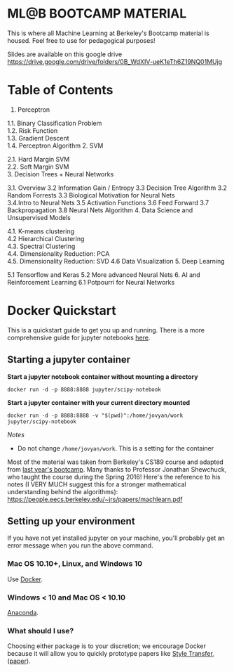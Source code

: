 # ML@B BOOTCAMP MATERIAL 

This is where all Machine Learning at Berkeley's Bootcamp material is housed. Feel free to use for pedagogical purposes!

Slides are available on this google drive https://drive.google.com/drive/folders/0B_WdXIV-ueK1eTh6Z19NQ01MUjg

Table of Contents 
====
1. Perceptron  
  
  1.1. Binary Classification Problem  
  1.2. Risk Function  
  1.3. Gradient Descent  
  1.4. Perceptron Algorithm
2. SVM  
  
  2.1. Hard Margin SVM  
  2.2. Soft Margin SVM  
3. Decision Trees + Neural Networks  
  
  3.1. Overview
  3.2  Information Gain / Entropy
  3.3 Decision Tree Algorithm
  3.2 Random Forrests
  3.3 Biological Motivation for Neural Nets  
  3.4.Intro to Neural Nets
  3.5 Activation Functions
  3.6 Feed Forward
  3.7 Backpropagation
  3.8 Neural Nets Algorithm
4. Data Science and Unsupervised Models 

  4.1. K-means clustering  
  4.2 Hierarchical Clustering  
  4.3. Spectral Clustering  
  4.4. Dimensionality Reduction: PCA  
  4.5. Dimensionality Reduction: SVD
  4.6 Data Visualization
5. Deep Learning
   
   5.1 Tensorflow and Keras
   5.2 More advanced Neural Nets
6. AI and Reinforcement Learning 
  6.1 Potpourri for Neural Networks

# Docker Quickstart

This is a quickstart guide to get you up and running. There is a more comprehensive guide for
jupyter notebooks [here](https://github.com/kaggledecal/sp17/blob/master/DockerCheatsheet.md).

## Starting a jupyter container
**Start a jupyter notebook container without mounting a directory**

`docker run -d -p 8888:8888 jupyter/scipy-notebook`

**Start a jupyter container with your current directory mounted**

`docker run -d -p 8888:8888 -v "$(pwd)":/home/jovyan/work jupyter/scipy-notebook`

*Notes*
* Do not change `/home/jovyan/work`. This is a setting for the container


Most of the material was taken from Berkeley's CS189 course and adapted from [last year's bootcamp](https://github.com/jpark96/ml-b-bootcamp-public). Many thanks to Professor Jonathan Shewchuck, who taught the course during the Spring 2016! Here's the reference to his notes (I VERY MUCH suggest this for a stronger mathematical understanding behind the algorithms): https://people.eecs.berkeley.edu/~jrs/papers/machlearn.pdf

## Setting up your environment
If you have not yet installed jupyter on your machine, you'll probably get an error message when you run the above command. 
### Mac OS 10.10+, Linux, and Windows 10
Use [Docker](https://docs.docker.com/engine/installation/).
### Windows < 10 and Mac OS < 10.10
[Anaconda](https://www.continuum.io/downloads).
### What should I use?
Choosing either package is to your discretion; we encourage Docker because it will allow you to quickly prototype papers like [Style Transfer](https://hub.docker.com/r/kchentw/neural-style/), ([paper](http://arxiv.org/abs/1508.06576)).

